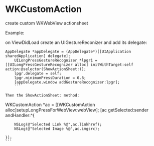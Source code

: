 # WKCustomAction
create custom WKWebView actionsheet

Example:

on ViewDidLoad create an UIGestureReconizer and add its delegate:
```				
AppDelegate *appDelegate = (AppDelegate*)[[UIApplication sharedApplication] delegate];
    UILongPressGestureRecognizer *lpgr1 = [[UILongPressGestureRecognizer alloc] initWithTarget:self action:@selector(ShowActionSheet:)];
    lpgr.delegate = self;
    lpgr.minimumPressDuration = 0.6;
    [appDelegate.window addGestureRecognizer:lpgr];
    ```
    
Then the ShowActionSheet: method:
```
WKCustomAction *ac = [[WKCustomAction alloc]setupLongPressForWebView:webView];
    [ac getSelected:sender andHandler:^{
       
        NSLog(@"Selected Link %@",ac.linkhref);
        NSLog(@"Selected Image %@",ac.imgsrc);
        
    }];
    ```
